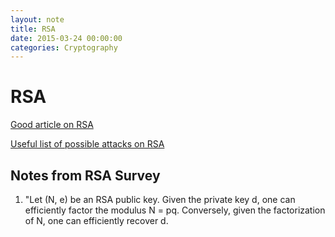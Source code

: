 ```yaml
---
layout: note
title: RSA
date: 2015-03-24 00:00:00
categories: Cryptography
---
```


# RSA

[Good article on RSA](http://www.muppetlabs.com/~breadbox/txt/rsa.html)

[Useful list of possible attacks on RSA](https://crypto.stanford.edu/~dabo/papers/RSA-survey.pdf)

## Notes from RSA Survey

1. "Let (N, e) be an RSA public key. Given the private key d, one can efficiently factor the modulus N = pq. Conversely, given
the factorization of N, one can efficiently recover d.
